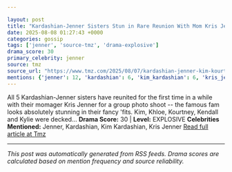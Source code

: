 ```yaml
---

layout: post
title: "Kardashian-Jenner Sisters Stun in Rare Reunion With Mom Kris Jenner""
date: 2025-08-08 01:27:43 +0000
categories: gossip
tags: ['jenner', 'source-tmz', 'drama-explosive']
drama_score: 30
primary_celebrity: jenner
source: tmz
source_url: "https://www.tmz.com/2025/08/07/kardashian-jenner-kim-kourtney-khloe-kendall-kylie-kris/""
mentions: {'jenner': 12, 'kardashian': 6, 'kim_kardashian': 6, 'kris_jenner': 6}
---
```


All 5 Kardashian-Jenner sisters have reunited for the first time in a while with their momager Kris Jenner for a group photo shoot -- the famous fam looks absolutely stunning in their fancy 'fits. Kim, Khloe, Kourtney, Kendall and Kylie were decked… **Drama Score:** 30 | **Level:** EXPLOSIVE **Celebrities Mentioned:** Jenner, Kardashian, Kim Kardashian, Kris Jenner [Read full article at Tmz](https://www.tmz.com/2025/08/07/kardashian-jenner-kim-kourtney-khloe-kendall-kylie-kris/)

---

*This post was automatically generated from RSS feeds. Drama scores are calculated based on mention frequency and source reliability.*
